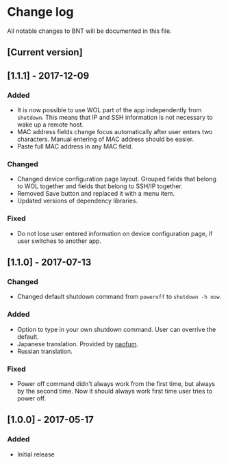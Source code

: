 # Change log
All notable changes to BNT will be documented in this file.

## [Current version]

## [1.1.1] - 2017-12-09

### Added
 - It is now possible to use  WOL part of the app independently from `shutdown`. This means that IP and SSH information is not necessary to wake up a remote host.
 - MAC address fields change focus automatically after user enters two characters. Manual entering of MAC address should be easier.
 - Paste full MAC address in any MAC field.

### Changed
 - Changed device configuration page layout. Grouped fields that belong to WOL together and fields that belong to SSH/IP together.
 - Removed Save button and replaced it with a menu item.
 - Updated versions of dependency libraries.

### Fixed
 - Do not lose user entered information on device configuration page, if user switches to another app.

## [1.1.0] - 2017-07-13

### Changed
 - Changed default shutdown command from `poweroff` to `shutdown -h now`.

### Added
 - Option to type in your own shutdown command. User can overrive the default.
 - Japanese translation. Provided by [naofum](https://github.com/naofum).
 - Russian translation.

### Fixed
 - Power off command didn't always work from the first time, but always by the second time. Now it should always work first time user tries to power off.

## [1.0.0] - 2017-05-17

### Added
 - Initial release

